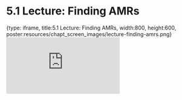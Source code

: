 # 5.1 Lecture: Finding AMRs
 
{type: iframe, title:5.1 Lecture: Finding AMRs, width:800, height:600, poster:resources/chapt_screen_images/lecture-finding-amrs.png}
![](https://vgaysin1.github.io/CURE-MicrobialMysteries-test/lecture-finding-amrs.html)
 

 

